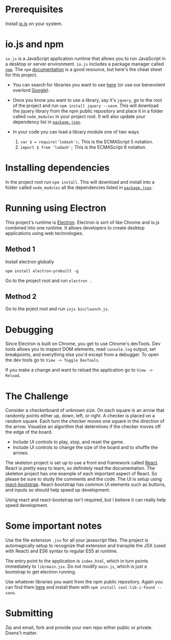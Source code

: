 # Prerequisites
Install [io.js](https://iojs.org/en/index.html) on your system.

# io.js and npm

`io.js` is a JavaScript application runtime that allows you to run JavaScript in a desktop or server environment.
`io.js` includes a package manager called [`npm`](https://www.npmjs.com/). The `npm` 
[documentation](https://docs.npmjs.com/) is a good resource, but here's the cheat sheet for this project.

  - You can search for libraries you want to use [here](https://www.npmjs.com/) (or use our benevolent overlord
  [Google](http://google.com)).
  
  - Once you know you want to use a library, say it's `jquery`, go to the root of the project and run 
  `npm install jquery --save`. This will download the jquery library from the npm public repository and place
  it in a folder called `node_modules` in your project root. It will also update your dependency list in 
  [`package.json`](https://github.com/golgobot/programming-challenge/blob/master/package.json).
  
  - In your code you can load a library module one of two ways
    1. `var $ = require('lodash');` This is the ECMAScript 5 notation.
    1. `import $ from 'lodash';` This is the ECMAScript 6 notation.

# Installing dependencies

In the project root run `npm install`. This will download and install into a folder called `node_modules` 
all the dependencies listed in 
[`package.json`](https://github.com/golgobot/programming-challenge/blob/master/package.json).

# Running using Electron

This project's runtime is [Electron](http://electron.atom.io/). Electron is sort of like Chrome and io.js combined 
into one runtime. It allows developers to create desktop applications using web technologies.

## Method 1

Install electron globally

`npm install electron-prebuilt -g`

Go to the project root and run `electron .`

## Method 2

Go to the prject root and run `iojs bin/launch.js`.

# Debugging

Since Electron is built on Chrome, you get to use Chrome's devTools. Dev tools allows you to inspect DOM elements, 
read `console.log` output, set breakpoints, and everything else you'd except from a debugger. To open the dev tools
go to `View -> Toggle DevTools`.

If you make a change and want to reload the application go to `View -> Reload`.

# The Challenge

Consider a checkerboard of unknown size. On each square is an arrow that randomly points either up, down, 
left, or right. A checker is placed on a random square. Each turn the checker moves one square in the direction 
of the arrow. Visualize an algorithm that determines if the checker moves off the edge of the board.

  - Include UI controls to play, stop, and reset the game.
  - Include UI controls to change the size of the board and to shuffle the arrows.
  
The skeleton project is set up to use a front end framework called [React](https://facebook.github.io/react/). React is pretty easy to learn, so definitely read the documentation. The skeleton project has one example of each important aspect of React. So please be sure to study the comments and the code.
The UI is setup using [react-bootstrap](http://react-bootstrap.github.io/components.html). React-bootstrap has
common UI elements such as buttons, and inputs so should help speed up development.

Using react and react-bootstrap isn't required, but I believe it can really help speed development.

# Some important notes

Use the file extension `.jsx` for all your javascript files. The project is automagically setup to recognize that extension and transpile the JSX (used with React) and ES6 syntax to regular ES5 at runtime.

The entry point to the application is `index.html`, which in turn points immediately to `lib/main.jsx`. Do not modify `main.js`, which is just a bootstrap to get electron running.

Use whatever libraries you want from the npm public repository. Again you can find them [here](https://www.npmjs.com/) and install them with `npm install cool-lib-i-found --save`. 

# Submitting

Zip and email, fork and provide your own repo either public or private. Doens't matter.
